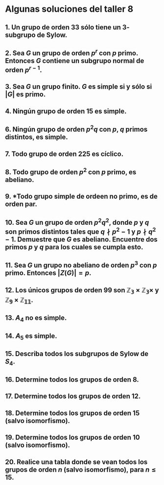 # Algunas soluciones del taller 8
## 1. Un grupo de orden 33 sólo tiene un $3$-subgrupo de Sylow.
## 2. Sea $G$ un grupo de orden $p^r$ con $p$ primo. Entonces $G$ contiene un subgrupo normal de orden $p^{r-1}$.
## 3. Sea $G$ un grupo finito. $G$ es simple si y sólo si $|G|$ es primo.
## 4. Ningún grupo de orden 15 es simple. 
## 6. Ningún grupo de orden $p^2q$ con $p$, $q$ primos distintos, es simple.
## 7. Todo grupo de orden $225$ es cíclico.
## 8. Todo grupo de orden $p^2$ con $p$ primo, es abeliano.
## 9. *Todo grupo simple de ordeen no primo, es de orden par.
## 10. Sea $G$ un grupo de orden $p^2q^2$, donde $p$ y $q$ son primos distintos tales que $q\nmid p^2-1$ y $p\nmid q^2-1$. Demuestre que $G$ es abeliano. Encuentre dos primos $p$ y $q$ para los cuales se cumpla esto.
## 11. Sea $G$ un grupo no abeliano de orden $p^3$ con $p$ primo. Entonces $|Z(G)|=p$.
## 12. Los únicos grupos de orden 99 son $\mathbb{Z_3\times Z_3\times}$ y $\mathbb{Z_9\times Z_{11}}$.
## 13. $A_4$ no es simple.
## 14. $A_5$ es simple.
## 15. Describa todos los subgrupos de Sylow de $S_4$.
## 16. Determine todos los grupos de orden 8. 
## 17. Determine todos los grupos de orden 12.
## 18. Determine todos los grupos de orden 15 (salvo isomorfismo).
## 19. Determine todos los grupos de orden 10 (salvo isomorfismo).
## 20. Realice una tabla donde se vean todos los grupos de orden $n$ (salvo isomorfismo), para $n\leq15$.